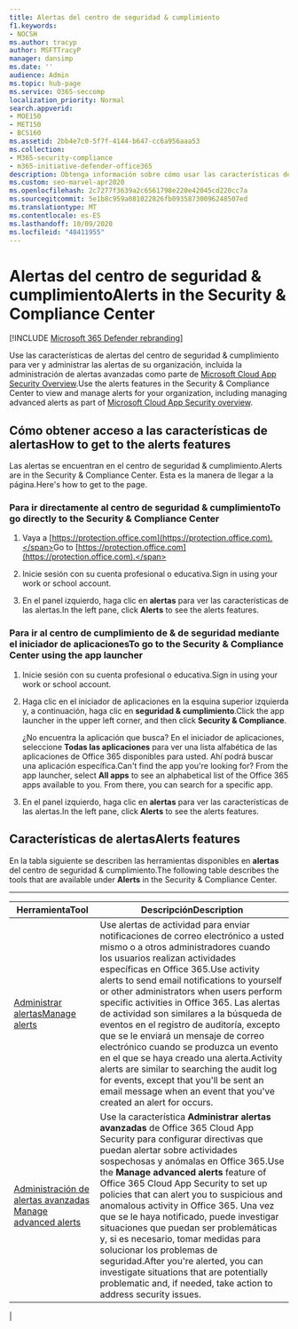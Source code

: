 ```yaml
---
title: Alertas del centro de seguridad & cumplimiento
f1.keywords:
- NOCSH
ms.author: tracyp
author: MSFTTracyP
manager: dansimp
ms.date: ''
audience: Admin
ms.topic: hub-page
ms.service: O365-seccomp
localization_priority: Normal
search.appverid:
- MOE150
- MET150
- BCS160
ms.assetid: 2bb4e7c0-5f7f-4144-b647-cc6a956aaa53
ms.collection:
- M365-security-compliance
- m365-initiative-defender-office365
description: Obtenga información sobre cómo usar las características de alertas del centro de seguridad & cumplimiento de Office 365 para ver y administrar alertas, incluida la administración de alertas avanzadas.
ms.custom: seo-marvel-apr2020
ms.openlocfilehash: 2c7277f3639a2c6561798e220e42045cd220cc7a
ms.sourcegitcommit: 5e1b8c959a081022826fb09358730096248507ed
ms.translationtype: MT
ms.contentlocale: es-ES
ms.lasthandoff: 10/09/2020
ms.locfileid: "48411955"
---
```

# <a name="alerts-in-the-security--compliance-center"></a><span data-ttu-id="4954d-103">Alertas del centro de seguridad & cumplimiento</span><span class="sxs-lookup"><span data-stu-id="4954d-103">Alerts in the Security & Compliance Center</span></span>

[!INCLUDE [Microsoft 365 Defender rebranding](../includes/microsoft-defender-for-office.md)]


<span data-ttu-id="4954d-104">Use las características de alertas del centro de seguridad & cumplimiento para ver y administrar las alertas de su organización, incluida la administración de alertas avanzadas como parte de [Microsoft Cloud App Security Overview](https://docs.microsoft.com/cloud-app-security/what-is-cloud-app-security).</span><span class="sxs-lookup"><span data-stu-id="4954d-104">Use the alerts features in the Security & Compliance Center to view and manage alerts for your organization, including managing advanced alerts as part of [Microsoft Cloud App Security overview](https://docs.microsoft.com/cloud-app-security/what-is-cloud-app-security).</span></span>

## <a name="how-to-get-to-the-alerts-features"></a><span data-ttu-id="4954d-105">Cómo obtener acceso a las características de alertas</span><span class="sxs-lookup"><span data-stu-id="4954d-105">How to get to the alerts features</span></span>

<span data-ttu-id="4954d-106">Las alertas se encuentran en el centro de seguridad & cumplimiento.</span><span class="sxs-lookup"><span data-stu-id="4954d-106">Alerts are in the Security & Compliance Center.</span></span> <span data-ttu-id="4954d-107">Esta es la manera de llegar a la página.</span><span class="sxs-lookup"><span data-stu-id="4954d-107">Here's how to get to the page.</span></span>

### <a name="to-go-directly-to-the-security--compliance-center"></a><span data-ttu-id="4954d-108">Para ir directamente al centro de seguridad & cumplimiento</span><span class="sxs-lookup"><span data-stu-id="4954d-108">To go directly to the Security & Compliance Center</span></span>

1. <span data-ttu-id="4954d-109">Vaya a [https://protection.office.com](https://protection.office.com).</span><span class="sxs-lookup"><span data-stu-id="4954d-109">Go to [https://protection.office.com](https://protection.office.com).</span></span>

2. <span data-ttu-id="4954d-110">Inicie sesión con su cuenta profesional o educativa.</span><span class="sxs-lookup"><span data-stu-id="4954d-110">Sign in using your work or school account.</span></span>

3. <span data-ttu-id="4954d-111">En el panel izquierdo, haga clic en **alertas** para ver las características de las alertas.</span><span class="sxs-lookup"><span data-stu-id="4954d-111">In the left pane, click **Alerts** to see the alerts features.</span></span>

### <a name="to-go-to-the-security--compliance-center-using-the-app-launcher"></a><span data-ttu-id="4954d-112">Para ir al centro de cumplimiento de & de seguridad mediante el iniciador de aplicaciones</span><span class="sxs-lookup"><span data-stu-id="4954d-112">To go to the Security & Compliance Center using the app launcher</span></span>

1. <span data-ttu-id="4954d-113">Inicie sesión con su cuenta profesional o educativa.</span><span class="sxs-lookup"><span data-stu-id="4954d-113">Sign in using your work or school account.</span></span>

2. <span data-ttu-id="4954d-114">Haga clic en el iniciador de aplicaciones en la esquina superior izquierda y, a continuación, haga clic en **seguridad & cumplimiento**.</span><span class="sxs-lookup"><span data-stu-id="4954d-114">Click the app launcher  in the upper left corner, and then click **Security & Compliance**.</span></span>

    <span data-ttu-id="4954d-p102">¿No encuentra la aplicación que busca? En el iniciador de aplicaciones, seleccione **Todas las aplicaciones** para ver una lista alfabética de las aplicaciones de Office 365 disponibles para usted. Ahí podrá buscar una aplicación específica.</span><span class="sxs-lookup"><span data-stu-id="4954d-p102">Can't find the app you're looking for? From the app launcher, select **All apps** to see an alphabetical list of the Office 365 apps available to you. From there, you can search for a specific app.</span></span>

3. <span data-ttu-id="4954d-118">En el panel izquierdo, haga clic en **alertas** para ver las características de las alertas.</span><span class="sxs-lookup"><span data-stu-id="4954d-118">In the left pane, click **Alerts** to see the alerts features.</span></span>

## <a name="alerts-features"></a><span data-ttu-id="4954d-119">Características de alertas</span><span class="sxs-lookup"><span data-stu-id="4954d-119">Alerts features</span></span>

<span data-ttu-id="4954d-120">En la tabla siguiente se describen las herramientas disponibles en **alertas** del centro de seguridad & cumplimiento.</span><span class="sxs-lookup"><span data-stu-id="4954d-120">The following table describes the tools that are available under **Alerts** in the Security & Compliance Center.</span></span>

****

|<span data-ttu-id="4954d-121">Herramienta</span><span class="sxs-lookup"><span data-stu-id="4954d-121">Tool</span></span>|<span data-ttu-id="4954d-122">Descripción</span><span class="sxs-lookup"><span data-stu-id="4954d-122">Description</span></span>|
|---|---|
|[<span data-ttu-id="4954d-123">Administrar alertas</span><span class="sxs-lookup"><span data-stu-id="4954d-123">Manage alerts</span></span>](../../compliance/create-activity-alerts.md)|<span data-ttu-id="4954d-124">Use alertas de actividad para enviar notificaciones de correo electrónico a usted mismo o a otros administradores cuando los usuarios realizan actividades específicas en Office 365.</span><span class="sxs-lookup"><span data-stu-id="4954d-124">Use activity alerts to send email notifications to yourself or other administrators when users perform specific activities in Office 365.</span></span> <span data-ttu-id="4954d-125">Las alertas de actividad son similares a la búsqueda de eventos en el registro de auditoría, excepto que se le enviará un mensaje de correo electrónico cuando se produzca un evento en el que se haya creado una alerta.</span><span class="sxs-lookup"><span data-stu-id="4954d-125">Activity alerts are similar to searching the audit log for events, except that you'll be sent an email message when an event that you've created an alert for occurs.</span></span>|
|[<span data-ttu-id="4954d-126">Administración de alertas avanzadas </span><span class="sxs-lookup"><span data-stu-id="4954d-126">Manage advanced alerts </span></span>](https://docs.microsoft.com/cloud-app-security/what-is-cloud-app-security)|<span data-ttu-id="4954d-127">Use la característica **Administrar alertas avanzadas** de Office 365 Cloud App Security para configurar directivas que puedan alertar sobre actividades sospechosas y anómalas en Office 365.</span><span class="sxs-lookup"><span data-stu-id="4954d-127">Use the **Manage advanced alerts** feature of Office 365 Cloud App Security to set up policies that can alert you to suspicious and anomalous activity in Office 365.</span></span> <span data-ttu-id="4954d-128">Una vez que se le haya notificado, puede investigar situaciones que puedan ser problemáticas y, si es necesario, tomar medidas para solucionar los problemas de seguridad.</span><span class="sxs-lookup"><span data-stu-id="4954d-128">After you're alerted, you can investigate situations that are potentially problematic and, if needed, take action to address security issues.</span></span>|
|
